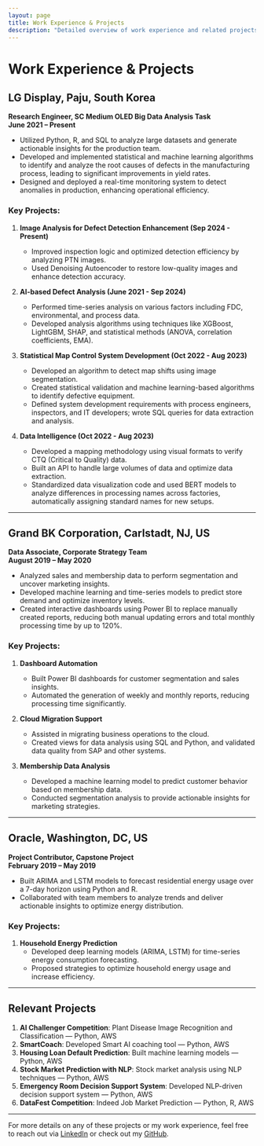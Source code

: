 ```yaml
---
layout: page
title: Work Experience & Projects
description: "Detailed overview of work experience and related projects"
---
```


# Work Experience & Projects

## LG Display, Paju, South Korea  
**Research Engineer, SC Medium OLED Big Data Analysis Task**  
**June 2021 – Present**

- Utilized Python, R, and SQL to analyze large datasets and generate actionable insights for the production team.
- Developed and implemented statistical and machine learning algorithms to identify and analyze the root causes of defects in the manufacturing process, leading to significant improvements in yield rates.
- Designed and deployed a real-time monitoring system to detect anomalies in production, enhancing operational efficiency.

### Key Projects:
1. **Image Analysis for Defect Detection Enhancement (Sep 2024 - Present)**  
   - Improved inspection logic and optimized detection efficiency by analyzing PTN images.  
   - Used Denoising Autoencoder to restore low-quality images and enhance detection accuracy.

2. **AI-based Defect Analysis (June 2021 - Sep 2024)**  
   - Performed time-series analysis on various factors including FDC, environmental, and process data.  
   - Developed analysis algorithms using techniques like XGBoost, LightGBM, SHAP, and statistical methods (ANOVA, correlation coefficients, EMA).

3. **Statistical Map Control System Development (Oct 2022 - Aug 2023)**  
   - Developed an algorithm to detect map shifts using image segmentation.  
   - Created statistical validation and machine learning-based algorithms to identify defective equipment.  
   - Defined system development requirements with process engineers, inspectors, and IT developers; wrote SQL queries for data extraction and analysis.

4. **Data Intelligence (Oct 2022 - Aug 2023)**  
   - Developed a mapping methodology using visual formats to verify CTQ (Critical to Quality) data.  
   - Built an API to handle large volumes of data and optimize data extraction.  
   - Standardized data visualization code and used BERT models to analyze differences in processing names across factories, automatically assigning standard names for new setups.

---

## Grand BK Corporation, Carlstadt, NJ, US  
**Data Associate, Corporate Strategy Team**  
**August 2019 – May 2020**

- Analyzed sales and membership data to perform segmentation and uncover marketing insights.
- Developed machine learning and time-series models to predict store demand and optimize inventory levels.
- Created interactive dashboards using Power BI to replace manually created reports, reducing both manual updating errors and total monthly processing time by up to 120%.

### Key Projects:
1. **Dashboard Automation**  
   - Built Power BI dashboards for customer segmentation and sales insights.  
   - Automated the generation of weekly and monthly reports, reducing processing time significantly.

2. **Cloud Migration Support**  
   - Assisted in migrating business operations to the cloud.  
   - Created views for data analysis using SQL and Python, and validated data quality from SAP and other systems.

3. **Membership Data Analysis**  
   - Developed a machine learning model to predict customer behavior based on membership data.  
   - Conducted segmentation analysis to provide actionable insights for marketing strategies.

---

## Oracle, Washington, DC, US  
**Project Contributor, Capstone Project**  
**February 2019 – May 2019**

- Built ARIMA and LSTM models to forecast residential energy usage over a 7-day horizon using Python and R.
- Collaborated with team members to analyze trends and deliver actionable insights to optimize energy distribution.

### Key Projects:
1. **Household Energy Prediction**  
   - Developed deep learning models (ARIMA, LSTM) for time-series energy consumption forecasting.  
   - Proposed strategies to optimize household energy usage and increase efficiency.

---

## Relevant Projects

1. **AI Challenger Competition**: Plant Disease Image Recognition and Classification — Python, AWS
2. **SmartCoach**: Developed Smart AI coaching tool — Python, AWS
3. **Housing Loan Default Prediction**: Built machine learning models — Python, AWS
4. **Stock Market Prediction with NLP**: Stock market analysis using NLP techniques — Python, AWS
5. **Emergency Room Decision Support System**: Developed NLP-driven decision support system — Python, AWS
6. **DataFest Competition**: Indeed Job Market Prediction — Python, R, AWS

---

For more details on any of these projects or my work experience, feel free to reach out via [LinkedIn](https://www.linkedin.com/in/gloriayu-) or check out my [GitHub](https://github.com/glorr17).
